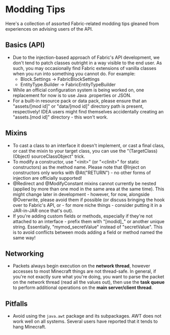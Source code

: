 # Modding Tips

Here's a collection of assorted Fabric-related modding tips gleaned from
experiences on advising users of the API.

## Basics (API)

- Due to the injection-based approach of Fabric's API development, we
  don't tend to patch classes outright in a way visible to the end
  user. As such, you may occasionally find Fabric extensions of
  vanilla classes when you run into something you cannot do. For
  example:
  - Block.Settings -\> FabricBlockSettings
  - EntityType.Builder -\> FabricEntityTypeBuilder
- While an official configuration system is being worked on, one
  replacement for now is to use Java .properties or JSON.
- For a built-in resource pack or data pack, please ensure that an
  "assets/\[mod id\]" or "data/\[mod id\]" directory path is present,
  respectively\! IDEA users might find themselves accidentally
  creating an "assets.\[mod id\]" directory - this won't work.

## Mixins

- To cast a class to an interface it doesn't implement, or cast a
  final class, or cast the mixin to your target class, you can use the
  "(TargetClass) (Object) sourceClassObject" trick.
- To modify a constructor, use "\<init\>" (or "\<clinit\>" for static
  constructors) as the method name. Please note that @Inject on
  constructors only works with @At("RETURN") - no other forms of
  injection are officially supported\!
- @Redirect and @ModifyConstant mixins cannot currently be nested
  (applied by more than one mod in the same area at the same time).
  This might change later in development - however, for now, alongside
  @Overwrite, please avoid them if possible (or discuss bringing the
  hook over to Fabric's API, or - for more niche things - consider
  putting it in a JAR-in-JAR once that's out).
- If you're adding custom fields or methods, especially if they're not
  attached to an interface - prefix them with "\[modid\]\_" or another
  unique string. Essentially, "mymod\_secretValue" instead of
  "secretValue". This is to avoid conflicts between mods adding a
  field or method named the same way\!

## Networking

- Packets always begin execution on the **network thread**, however
  accesses to most Minecraft things are not thread-safe. In general,
  if you're not exactly sure what you're doing, you want to parse the
  packet on the network thread (read all the values out), then use the
  **task queue** to perform additional operations on the **main
  server/client thread**.

## Pitfalls

- Avoid using the `java.awt` package and its subpackages. AWT does not
  work well on all systems. Several users have reported that it tends
  to hang Minecraft.

